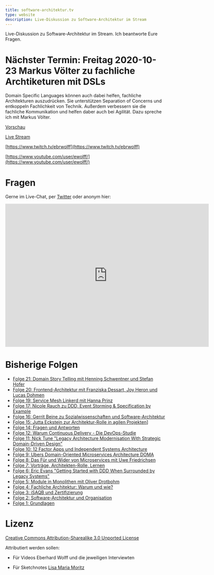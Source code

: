 ```yaml
---
title: software-architektur.tv
type: website
description: Live-Diskussion zu Software-Architektur im Stream
---
```


Live-Diskussion zu Software-Architektur im Stream. Ich beantworte Eure
Fragen.

# Nächster Termin: Freitag 2020-10-23 Markus Völter zu fachliche Archtiketuren mit DSLs

Domain Specific Languages können auch dabei helfen, fachliche
Architekturen auszudrücken. Sie unterstützen Separation of Concerns
und entkoppeln Fachlichkeit von Technik. Außerdem verbessern  sie die
fachliche Kommunikation und helfen daber auch bei Agilität. Dazu
spreche ich mit Markus Völter.

[Vorschau](https://www.youtube.com/watch?v=cUQ6kx7bOVI)

[Live Stream](https://youtu.be/4MUf-q1gsn0)

[https://www.twitch.tv/ebrwolff](https://www.twitch.tv/ebrwolff)

[https://www.youtube.com/user/ewolff/](https://www.youtube.com/user/ewolff/)

# Fragen

Gerne im Live-Chat, per [Twitter](https://twitter.com/ewolff) oder anonym
hier:

<div class="embed-container">
<div class="ratio4x3">
<iframe
src="https://docs.google.com/forms/d/e/1FAIpQLSf0xIZkNG_wRJ0IiobVcO3Z-q3dQMcwYTww0wgiWCupZCKM4A/viewform?embedded=true"
width="640" height="450" frameborder="0" marginheight="0"
marginwidth="0">Loading…</iframe>
</div>
</div>

# Bisherige Folgen

* [Folge 21: Domain Story Telling mit Henning Schwentner und Stefan Hofer](folge21.html)
* [Folge 20: Frontend-Architektur mit Franziska Dessart, Joy Heron und Lucas Dohmen](folge20.html)
* [Folge 19: Service Mesh Linkerd mit Hanna Prinz](folge19.html)
* [Folge 17: Nicole Rauch zu DDD, Event Storming & Specification by Example](folge17.html)
* [Folge 16: Gerrit Beine zu Sozialwissenschaften und Software-Architektur](folge16.html)
* [Folge 15: Jutta Eckstein zur Architektur-Rolle in agilen Projekten](folge15.html)]
* [Folge 14: Fragen und Antworten](folge14.html)
* [Folge 12: Warum Continuous Delivery - Die DevOps-Studie](folge12.html)
* [Folge 11: Nick Tune "Legacy Architecture Modernisation With
  Strategic Domain-Driven Design"](folge11.html)
* [Folge 10: 12 Factor Apps und Independent Systems Architecture](folge10.html)
* [Folge 9:  Ubers Domain-Oriented Microservices Architecture DOMA](folge9.html)
* [Folge 8: Das Für und Wider von Microservices mit Uwe Friedrichsen](folge8.html)
* [Folge 7: Vorträge, Architekten-Rolle, Lernen](folge7.html)
* [Folge 6: Eric Evans "Getting Started with DDD When Surrounded by Legacy Systems"](folge6.html)
* [Folge 5: Module in Monolithen mit Oliver Drotbohm](folge5.html)
* [Folge 4: Fachliche Architektur: Warum und wie?](folge4.html)
* [Folge 3: iSAQB und Zertifizierung](folge3.html)
* [Folge 2: Software-Architektur und Organisation](folge2.html)
* [Folge 1: Grundlagen](folge1.html)

# Lizenz

[Creative Commons Attribution-Sharealike 3.0 Unported
License](http://creativecommons.org/licenses/by-sa/3.0/)

Attributiert werden sollen:

* Für Videos Eberhard Wolff und die jeweiligen Interviewten

* Für Sketchnotes [Lisa Maria Moritz](https://twitter.com/Teapot4181)
